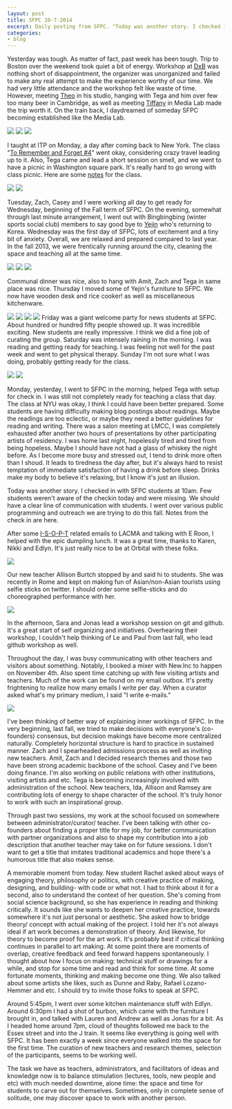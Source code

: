 ```yaml
---
layout: post
title: SFPC 10-7-2014 
excerpt: Daily posting from SFPC. "Today was another story. I checked in with SFPC students at 10am." 
categories:
- blog
---
```


Yesterday was tough. As matter of fact, past week has been tough. Trip to Boston over the weekend took quiet a bit of energy. Workshop at [DxB](http://www.dxboston.com/session/timekeeper-invention-club/) was nothing short of disappointment, the organizer was unorganized and failed to make any real attempt to make the experience worthy of our time. We had very little attendance and the workshop felt like waste of time. However, meeting [Theo](http://www.theowatson.com/) in his studio, hanging with Tega and him over few too many beer in Cambridge, as well as meeting [Tiffany](http://web.mit.edu/ttseng/www/) in Media Lab made the trip worth it. On the train back, I daydreamed of someday SFPC becoming established like the Media Lab. 

![](https://farm6.staticflickr.com/5609/15478491065_8142ec3256_z.jpg)
![](https://farm6.staticflickr.com/5615/15291818778_a1c01618ea_z.jpg)
![](https://farm4.staticflickr.com/3929/15291904717_0a704252de_z.jpg)

I taught at ITP on Monday, a day after coming back to New York. The class "[To Remember and Forget #4](https://github.com/tchoi8/RememberAndForget/blob/master/letters/10_1.md)" went okay, considering crazy travel leading up to it. Also, Tega came and lead a short session on smell, and we went to have a picnic in Washington square park. It's really hard to go wrong with class picnic. Here are some [notes](https://www.flickr.com/photos/80913365@N04/sets/72157647836748252/) for the class. 

![](https://farm3.staticflickr.com/2948/15475340161_9859783a21_z.jpg)
![](https://farm3.staticflickr.com/2947/15478121492_fdfe5c46f8_z.jpg)

Tuesday, Zach, Casey and I were working all day to get ready for Wednesday, beginning of the Fall term of SFPC. On the evening, somewhat through last minute arrangement, I went out with Bingbingbing (winter sports social club) members to say good bye to [Yejin](http://yejincho.com/) who's returning to Korea. Wednesday was the first day of SFPC, lots of excitement and a tiny bit of anxiety. Overall, we are relaxed and prepared compared to last year. In the fall 2013, we were frentically running around the city, cleaning the space and teaching all at the same time.  

![](https://farm6.staticflickr.com/5614/15455389636_bbb713104c_z.jpg)
![](https://farm4.staticflickr.com/3943/15475333021_319aba196b_z.jpg)
![](https://farm4.staticflickr.com/3935/15291580209_acf5016e62_z.jpg)

Communal dinner was nice, also to hang with Amit, Zach and Tega in same place was nice. Thursday I moved some of Yejin's furniture to SFPC. We now have wooden desk and rice cooker! as well as miscellaneous kitchenware.

![](https://farm4.staticflickr.com/3954/15475354981_9d0ecfb46a_z.jpg)
![](https://farm6.staticflickr.com/5615/15475353091_46af6c1451_z.jpg)
![](https://farm6.staticflickr.com/5609/15291758330_ecafb49876_z.jpg)
![](https://farm6.staticflickr.com/5603/15291577349_ac2fc0c626_z.jpg)
 Friday was a giant welcome party for news students at SFPC. About hundred or hundred fifty people showed up. It was incredible exciting. New students are really impressive. I think we did a fine job of curating the group. Saturday was intensely raining in the morning. I was reading and getting ready for teaching. I was feeling not well for the past week and went to get physical therapy. Sunday I'm not sure what I was doing, probably getting ready for the class.

 ![](https://farm4.staticflickr.com/3944/15478699425_66eebf36bf_z.jpg)
 ![](https://farm4.staticflickr.com/3955/15292030888_e20e5fa35e_z.jpg)
 
 Monday, yesterday, I went to SFPC in the morning, helped Tega with setup for check in. I was still not completely ready for teaching a class that day. The class at NYU was okay, I think I could have been better prepared. Some students are having difficulty making blog postings about readings. Maybe the readings are too eclectic, or maybe they need a better guidelines for reading and writing. There was a salon meeting at LMCC, I was completely exhausted after another two hours of presentations by other participating artists of residency. I was home last night, hopelessly tired and tired from being hopeless. Maybe I should have not had a glass of whiskey the night before. As I become more busy and stressed out, I tend to drink more often than I shoud. It leads to tiredness the day after, but it's always hard to resist temptation of immediate satisfaction of having a drink before sleep. Drinks make my body to believe it's relaxing, but I know it's just an illusion. 

Today was another story. I checked in with SFPC students at 10am. Few students weren't aware of the checkin today and were missing. We should have a clear line of communication with students. I went over various public programming and outreach we are trying to do this fall. Notes from the check in are here. 


After some [I-S-O-P-T](http://isopt.github.io/) related emails to LACMA and talking with E Roon, I helped with the epic dumpling lunch. It was a great time, thanks to Karen, Nikki and Edlyn. It's just really nice to be at Orbital with these folks. 

![](https://farm4.staticflickr.com/3956/15455714636_40767d6b81_z.jpg)

Our new teacher Allison Burtch stopped by and said hi to students. She was recently in Rome and kept on making fun of Asian/non-Asian tourists using selfie sticks on twitter. I should order some selfie-sticks and do choreographed performance with her. 

![](https://farm6.staticflickr.com/5612/15478799275_314198ebcf_z.jpg)

In the afternoon, Sara and Jonas lead a workshop session on git and github. It's a great start of self organizing and initiatives. Overhearing their workshop, I couldn't help thinking of Le and Paul from last fall, who lead github workshop as well. 

Throughout the day, I was busy communicating with other teachers and visitors about something. Notably, I booked a mixer with New.Inc to happen on November 4th. Also spent time catching up with few visiting artists and teachers. Much of the work can be found on my email outbox. It's pretty frightening to realize how many emails I write per day. When a curator asked what's my primary medium, I said "I write e-mails." 

![](https://farm3.staticflickr.com/2950/15475657921_be9e5be013_z.jpg)

I've been thinking of better way of explaining inner workings of SFPC. In the very beginning, last fall, we tried to make decisions with everyone's (co-founders) consensus, but decision makings have become more centralized naturally. Completely horizontal structure is hard to practice in sustained manner. Zach and I spearheaded admissions process as well as inviting new teachers. Amit, Zach and I decided research themes and those two have been strong academic backbone of the school. Casey and I've been doing finance. I'm also working on public relations with other institutions, visiting artists and etc. Tega is becoming increasingly involved with administration of the school. New teachers, Ida, Allison and Ramsey are contributing lots of energy to shape character of the school. It's truly honor to work with such an inspirational group. 

Through past two sessions, my work at the school focused on somewhere between administrator/curator/ teacher. I've been talking with other co-founders about finding a proper title for my job, for better communication with partner organizations and also to shape my contribution into a job description that another teacher may take on for future sessions. I don't want to get a title that imitates traditional academics and hope there's a humorous title that also makes sense. 

A memorable moment from today. New student Rachel asked about ways of engaging theory, philosophy or politics, with creative practice of making, designing, and building- with code or what not. I had to think about it for a second, also to understand the context of her question. She's coming from social science background, so she has experience in reading and thinking critically. It sounds like she wants to deepen her creative practice, towards somewhere it's not just personal or aesthetic. She asked how to bridge theory/ concept with actual making of the project. I told her it's not always ideal if art work becomes a demonstration of theory. And likewise, for theory to become proof for the art work. It's probably best if critical thinking continues in parallel to art making. At some point there are moments of overlap, creative feedback and feed forward happens spontaneously. I thought about how I focus on making: technical stuff or drawings for a while, and stop for some time and read and think for some time. At some fortunate moments, thinking and making become one thing. We also talked about some artists she likes, such as Dunne and Raby, Rafael Lozano-Hemmer and etc. I should try to invite those folks to speak at SFPC. 

Around 5:45pm, I went over some kitchen maintenance stuff with Edlyn. Around 6:30pm I had a shot of burbon, which came with the furniture I brought in, and talked with Lauren and Andrew as well as Jonas for a bit. As I headed home around 7pm, cloud of thoughts followed me back to the Essex street and into the J train. It seems like everything is going well with SFPC. It has been exactly a week since everyone walked into the space for the first time. The curation of new teachers and research themes, selection of the participants, seems to be working well. 

The task we have as teachers, administrators, and facilitators of ideas and knowledge now is to balance stimulation (lectures, tools, new people and etc) with much needed downtime, alone time: the space and time for students to carve out for themselves. Sometimes, only in complete sense of solitude, one may discover space to work with another person.  